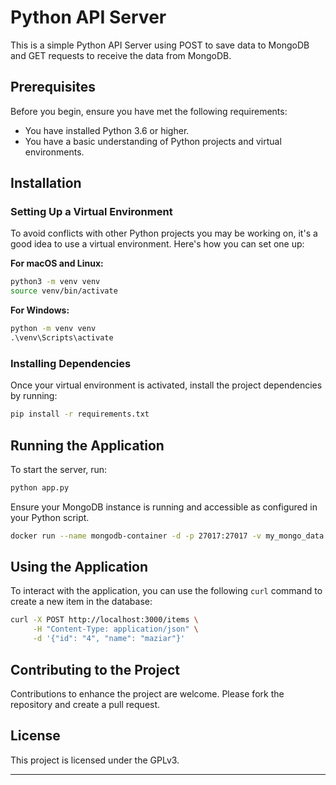 # Python API Server

This is a simple Python API Server using POST to save data to MongoDB and GET requests to receive the data from MongoDB.

## Prerequisites

Before you begin, ensure you have met the following requirements:

- You have installed Python 3.6 or higher.
- You have a basic understanding of Python projects and virtual environments.

## Installation

### Setting Up a Virtual Environment

To avoid conflicts with other Python projects you may be working on, it's a good idea to use a virtual environment. Here's how you can set one up:

**For macOS and Linux:**

```bash
python3 -m venv venv
source venv/bin/activate
```

**For Windows:**

```cmd
python -m venv venv
.\venv\Scripts\activate
```

### Installing Dependencies

Once your virtual environment is activated, install the project dependencies by running:

```bash
pip install -r requirements.txt
```

## Running the Application

To start the server, run:

```bash
python app.py
```

Ensure your MongoDB instance is running and accessible as configured in your Python script.
```bash
docker run --name mongodb-container -d -p 27017:27017 -v my_mongo_data:/data/db mongo:latest
```


## Using the Application

To interact with the application, you can use the following `curl` command to create a new item in the database:

```bash
curl -X POST http://localhost:3000/items \
     -H "Content-Type: application/json" \
     -d '{"id": "4", "name": "maziar"}'
```

## Contributing to the Project

Contributions to enhance the project are welcome. Please fork the repository and create a pull request.

## License

This project is licensed under the GPLv3.

---

